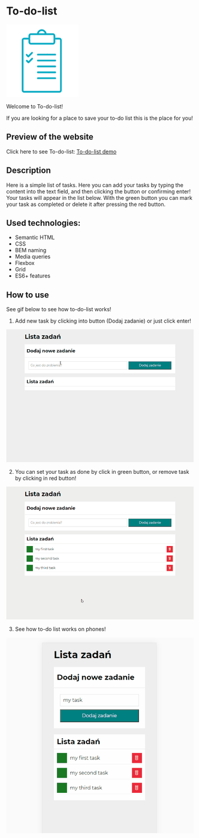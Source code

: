 # To-do-list
![icon](images/icon.png)

Welcome to To-do-list!

If you are looking for a place to save your to-do list this is the place for you!

## Preview of the website 

Click here to see To-do-list: [To-do-list demo](https://izabelanowak.github.io/to-do-list/)

## Description
Here is a simple list of tasks. Here you can add your tasks by typing the content into the text field, and then clicking the button or confirming enter! Your tasks will appear in the list below. With the green button you can mark your task as completed or delete it after pressing the red button.

## Used technologies:

-   Semantic HTML
-   CSS
-   BEM naming
-   Media queries
-   Flexbox
-   Grid
-   ES6+ features

## How to use
See gif below to see how to-do-list works!

1. Add new task by clicking into button (Dodaj zadanie) or just click enter!

![Gif demo 1](images/to-do-demo1.gif)

2. You can set your task as done by click in green button, or remove task by clicking in red button!

![Gif demo 2](images/to-do-demo2.gif)

3. See how to-do list works on phones!

![Gif demo 3](images/to-do-demo3.gif)




